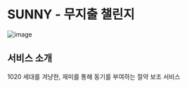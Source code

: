 #  SUNNY - 무지출 챌린지

![image](https://github.com/SUNNY-PJ/Backend/assets/78583768/b708f258-7ca2-4b1c-95e8-7f7640326a9e)


## 서비스 소개
1020 세대를 겨냥한, 재미를 통해 동기를 부여하는 절약 보조 서비스
